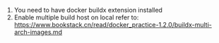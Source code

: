 1. You need to have docker buildx extension installed
2. Enable multiple build host on local refer to: https://www.bookstack.cn/read/docker_practice-1.2.0/buildx-multi-arch-images.md
